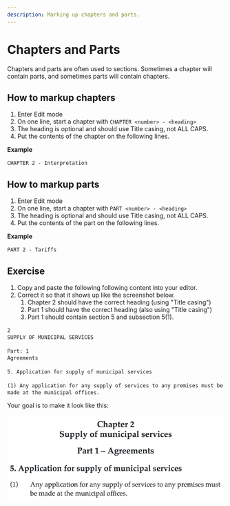 ```yaml
---
description: Marking up chapters and parts.
---
```


# Chapters and Parts

Chapters and parts are often used to sections. Sometimes a chapter will contain parts, and sometimes parts will contain chapters.

## How to markup chapters

1. Enter Edit mode
2. On one line, start a chapter with `CHAPTER <number> - <heading>`
3. The heading is optional and should use Title casing, not ALL CAPS.
4. Put the contents of the chapter on the following lines.

**Example**

```text
CHAPTER 2 - Interpretation
```

## How to markup parts

1. Enter Edit mode
2. On one line, start a chapter with `PART <number> - <heading>`
3. The heading is optional and should use Title casing, not ALL CAPS.
4. Put the contents of the part on the following lines.

**Example**

```text
PART 2 - Tariffs
```

## Exercise

1. Copy and paste the following following content into your editor.
2. Correct it so that it shows up like the screenshot below.
   1. Chapter 2 should have the correct heading \(using "Title casing"\)
   2. Part 1 should have the correct heading \(also using "Title casing"\)
   3. Part 1 should contain section 5 and subsection 5\(1\).

```text
2
SUPPLY OF MUNICIPAL SERVICES

Part: 1
Agreements

5. Application for supply of municipal services

(1) Any application for any supply of services to any premises must be made at the municipal offices.
```

Your goal is to make it look like this:

![](../.gitbook/assets/chapter-part-example.png)

